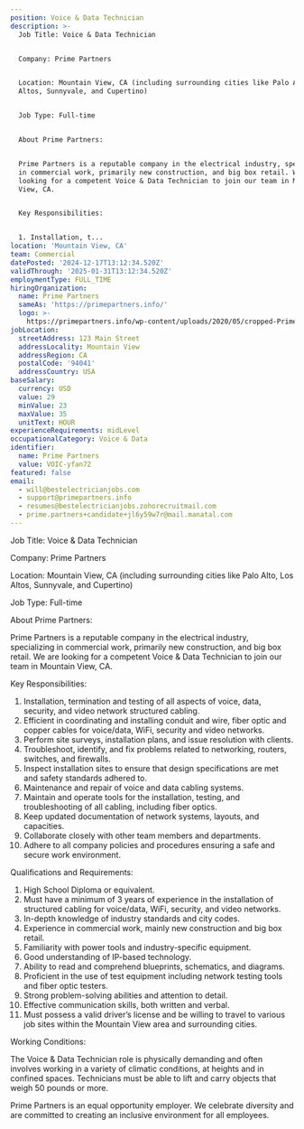 ```yaml
---
position: Voice & Data Technician
description: >-
  Job Title: Voice & Data Technician


  Company: Prime Partners


  Location: Mountain View, CA (including surrounding cities like Palo Alto, Los
  Altos, Sunnyvale, and Cupertino)


  Job Type: Full-time


  About Prime Partners:


  Prime Partners is a reputable company in the electrical industry, specializing
  in commercial work, primarily new construction, and big box retail. We are
  looking for a competent Voice & Data Technician to join our team in Mountain
  View, CA.


  Key Responsibilities:


  1. Installation, t...
location: 'Mountain View, CA'
team: Commercial
datePosted: '2024-12-17T13:12:34.520Z'
validThrough: '2025-01-31T13:12:34.520Z'
employmentType: FULL_TIME
hiringOrganization:
  name: Prime Partners
  sameAs: 'https://primepartners.info/'
  logo: >-
    https://primepartners.info/wp-content/uploads/2020/05/cropped-Prime-Partners-Logo-NO-BG-1-1.png
jobLocation:
  streetAddress: 123 Main Street
  addressLocality: Mountain View
  addressRegion: CA
  postalCode: '94041'
  addressCountry: USA
baseSalary:
  currency: USD
  value: 29
  minValue: 23
  maxValue: 35
  unitText: HOUR
experienceRequirements: midLevel
occupationalCategory: Voice & Data
identifier:
  name: Prime Partners
  value: VOIC-yfan72
featured: false
email:
  - will@bestelectricianjobs.com
  - support@primepartners.info
  - resumes@bestelectricianjobs.zohorecruitmail.com
  - prime.partners+candidate+jl6y59w7r@mail.manatal.com
---
```




Job Title: Voice & Data Technician

Company: Prime Partners

Location: Mountain View, CA (including surrounding cities like Palo Alto, Los Altos, Sunnyvale, and Cupertino)

Job Type: Full-time

About Prime Partners:

Prime Partners is a reputable company in the electrical industry, specializing in commercial work, primarily new construction, and big box retail. We are looking for a competent Voice & Data Technician to join our team in Mountain View, CA.

Key Responsibilities:

1. Installation, termination and testing of all aspects of voice, data, security, and video network structured cabling.
2. Efficient in coordinating and installing conduit and wire, fiber optic and copper cables for voice/data, WiFi, security and video networks.
3. Perform site surveys, installation plans, and issue resolution with clients.
4. Troubleshoot, identify, and fix problems related to networking, routers, switches, and firewalls.
5. Inspect installation sites to ensure that design specifications are met and safety standards adhered to.
6. Maintenance and repair of voice and data cabling systems.
7. Maintain and operate tools for the installation, testing, and troubleshooting of all cabling, including fiber optics.
8. Keep updated documentation of network systems, layouts, and capacities.
9. Collaborate closely with other team members and departments.
10. Adhere to all company policies and procedures ensuring a safe and secure work environment.

Qualifications and Requirements:

1. High School Diploma or equivalent. 
2. Must have a minimum of 3 years of experience in the installation of structured cabling for voice/data, WiFi, security, and video networks.
3. In-depth knowledge of industry standards and city codes.
4. Experience in commercial work, mainly new construction and big box retail.
5. Familiarity with power tools and industry-specific equipment.
6. Good understanding of IP-based technology.
7. Ability to read and comprehend blueprints, schematics, and diagrams.
8. Proficient in the use of test equipment including network testing tools and fiber optic testers.
9. Strong problem-solving abilities and attention to detail.
10. Effective communication skills, both written and verbal.
11. Must possess a valid driver’s license and be willing to travel to various job sites within the Mountain View area and surrounding cities.

Working Conditions:

The Voice & Data Technician role is physically demanding and often involves working in a variety of climatic conditions, at heights and in confined spaces. Technicians must be able to lift and carry objects that weigh 50 pounds or more.

Prime Partners is an equal opportunity employer. We celebrate diversity and are committed to creating an inclusive environment for all employees.
